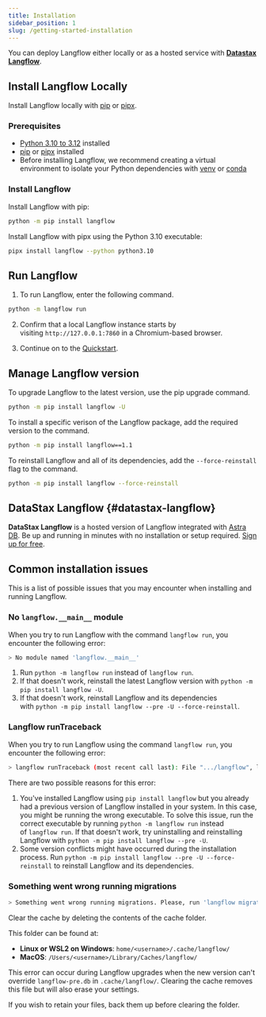 ```yaml
---
title: Installation
sidebar_position: 1
slug: /getting-started-installation
---
```


You can deploy Langflow either locally or as a hosted service with [**Datastax Langflow**](#datastax-langflow).

## Install Langflow Locally

Install Langflow locally with [pip](https://pypi.org/project/pip/) or [pipx](https://pipx.pypa.io/stable/installation/).

### Prerequisites

* [Python 3.10 to 3.12](https://www.python.org/downloads/release/python-3100/) installed
* [pip](https://pypi.org/project/pip/) or [pipx](https://pipx.pypa.io/stable/installation/) installed
* Before installing Langflow, we recommend creating a virtual environment to isolate your Python dependencies with [venv](https://docs.python.org/3/library/venv.html) or [conda](https://anaconda.org/anaconda/conda)

### Install Langflow

Install Langflow with pip:

```bash
python -m pip install langflow
```

Install Langflow with pipx using the Python 3.10 executable:

```bash
pipx install langflow --python python3.10
```

## Run Langflow

1. To run Langflow, enter the following command.

```bash
python -m langflow run
```

2. Confirm that a local Langflow instance starts by visiting `http://127.0.0.1:7860` in a Chromium-based browser.

3. Continue on to the [Quickstart](/getting-started-quickstart).

## Manage Langflow version

To upgrade Langflow to the latest version, use the pip upgrade command.

```bash
python -m pip install langflow -U
```

To install a specific verison of the Langflow package, add the required version to the command.

```bash
python -m pip install langflow==1.1
```

To reinstall Langflow and all of its dependencies, add the `--force-reinstall` flag to the command.

```bash
python -m pip install langflow --force-reinstall
```

## DataStax Langflow {#datastax-langflow}

**DataStax Langflow** is a hosted version of Langflow integrated with [Astra DB](https://www.datastax.com/products/datastax-astra). Be up and running in minutes with no installation or setup required. [Sign up for free](https://astra.datastax.com/signup?type=langflow).

## Common installation issues

This is a list of possible issues that you may encounter when installing and running Langflow.

### No `langflow.__main__` module

When you try to run Langflow with the command `langflow run`, you encounter the following error:
```bash
> No module named 'langflow.__main__'
```
1. Run `python -m langflow run` instead of `langflow run`.
2. If that doesn't work, reinstall the latest Langflow version with `python -m pip install langflow -U`.
3. If that doesn't work, reinstall Langflow and its dependencies with `python -m pip install langflow --pre -U --force-reinstall`.

### Langflow runTraceback

When you try to run Langflow using the command `langflow run`, you encounter the following error:

```bash
> langflow runTraceback (most recent call last): File ".../langflow", line 5, in <module>  from langflow.__main__ import mainModuleNotFoundError: No module named 'langflow.__main__'
```

There are two possible reasons for this error:

1. You've installed Langflow using `pip install langflow` but you already had a previous version of Langflow installed in your system. In this case, you might be running the wrong executable. To solve this issue, run the correct executable by running `python -m langflow run` instead of `langflow run`. If that doesn't work, try uninstalling and reinstalling Langflow with `python -m pip install langflow --pre -U`.
2. Some version conflicts might have occurred during the installation process. Run `python -m pip install langflow --pre -U --force-reinstall` to reinstall Langflow and its dependencies.

### Something went wrong running migrations

```bash
> Something went wrong running migrations. Please, run 'langflow migration --fix'
```

Clear the cache by deleting the contents of the cache folder.

This folder can be found at:

- **Linux or WSL2 on Windows**: `home/<username>/.cache/langflow/`
- **MacOS**: `/Users/<username>/Library/Caches/langflow/`

This error can occur during Langflow upgrades when the new version can't override `langflow-pre.db` in `.cache/langflow/`. Clearing the cache removes this file but will also erase your settings.

If you wish to retain your files, back them up before clearing the folder.





